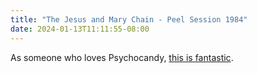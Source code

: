 ```yaml
---
title: "The Jesus and Mary Chain - Peel Session 1984"
date: 2024-01-13T11:11:55-08:00
---
```


As someone who loves Psychocandy, [this is fantastic](https://www.youtube.com/watch?v=lMrvfr7DDyU).
